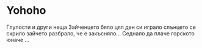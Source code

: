 # Yohoho
Глупости и други неща
Зайченцето бяло
цял ден си играло
слънцето се скрило
зайчето разбрало, 
че е закъсняло...
Седнало да плаче
горското юначе ...
